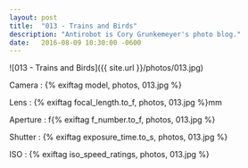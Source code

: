 ```yaml
---
layout: post
title:  "013 - Trains and Birds"
description: "Antirobot is Cory Grunkemeyer's photo blog."
date:   2016-08-09 10:30:00 -0600
---
```


![013 - Trains and Birds]({{ site.url }}/photos/013.jpg)

Camera
: {% exiftag model, photos, 013.jpg %}

Lens
: {% exiftag focal_length.to_f, photos, 013.jpg %}mm

Aperture
: f{% exiftag f_number.to_f, photos, 013.jpg %}

Shutter
: {% exiftag exposure_time.to_s, photos, 013.jpg %}

ISO
: {% exiftag iso_speed_ratings, photos, 013.jpg %}
